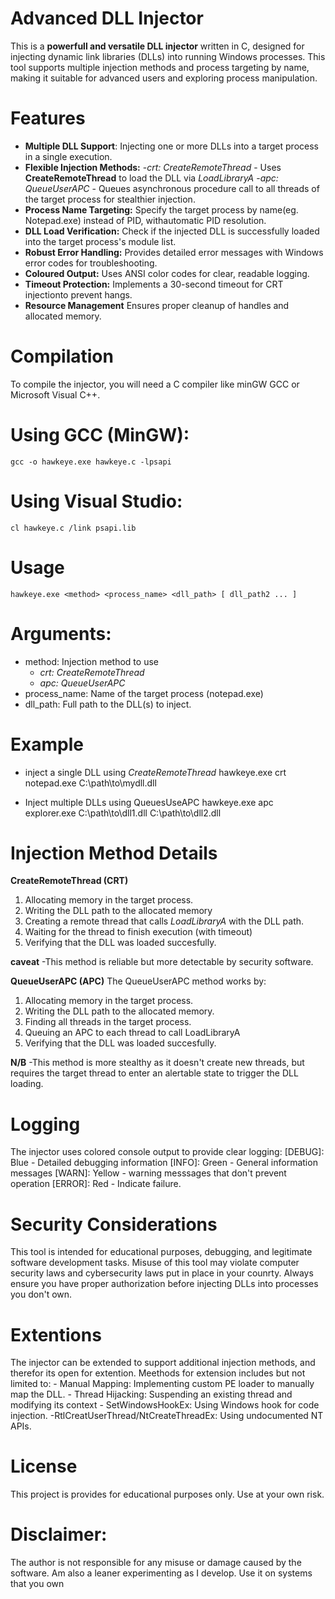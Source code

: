 # Advanced DLL Injector

This is a **powerfull and versatile DLL injector** written in C, designed for injecting dynamic link libraries
(DLLs) into running Windows processes. This tool supports multiple injection methods and process targeting by name, 
making it suitable for advanced  users and exploring process manipulation.

# Features
- **Multiple DLL Support**: Injecting one or more DLLs into a target process in a single execution.
- **Flexible Injection Methods:**
    -*crt: CreateRemoteThread* - Uses **CreateRemoteThread** to load the DLL via *LoadLibraryA*
    -*apc: QueueUserAPC* - Queues asynchronous procedure call to all threads of the target process for stealthier injection.
- **Process Name Targeting:** Specify the target process by name(eg. Notepad.exe) instead of PID, withautomatic PID resolution.
- **DLL Load Verification:** Check if the injected DLL is successfully loaded into the target process's module list.
- **Robust Error Handling:** Provides detailed error messages with Windows error codes for troubleshooting.
- **Coloured Output:** Uses ANSI color codes for clear, readable logging.
- **Timeout Protection:** Implements a 30-second timeout for CRT injectionto prevent hangs.
- **Resource Management** Ensures proper cleanup of handles and allocated memory.

# Compilation
To compile the injector, you will need a C compiler like minGW GCC or Microsoft Visual C++.

# Using GCC (MinGW):

`gcc -o hawkeye.exe hawkeye.c -lpsapi`

# Using Visual Studio:

`cl hawkeye.c /link psapi.lib`

# Usage

`hawkeye.exe <method> <process_name> <dll_path> [ dll_path2 ... ]`

# Arguments:
- method: Injection method to use
    - *crt: CreateRemoteThread*
    - *apc: QueueUserAPC*
- process_name: Name of the target process (notepad.exe)
- dll_path: Full path to the DLL(s) to inject.

# Example
  -  inject a single DLL using *CreateRemoteThread*  hawkeye.exe crt notepad.exe C:\path\to\mydll.dll

  - Inject multiple DLLs using QueuesUseAPC hawkeye.exe apc explorer.exe C:\path\to\dll1.dll C:\path\to\dll2.dll

# Injection Method Details
**CreateRemoteThread (CRT)**
1. Allocating memory in the target process.
2. Writing the DLL path to the allocated memory
3. Creating a remote thread that calls *LoadLibraryA* with the DLL path.
4. Waiting for the thread to finish execution (with timeout)
5. Verifying that the DLL was loaded succesfully.

**caveat**
-This method is reliable but more detectable by security software.

**QueueUserAPC (APC)**
The QueueUserAPC method works by:
1. Allocating memory in the target process.
2. Writing the DLL path to the allocated memory.
3. Finding all threads in the target process.
4. Queuing  an APC to each thread to call LoadLibraryA
5. Verifying that the DLL was loaded succesfully.

**N/B**
-This method is more stealthy as it doesn't create new threads, but requires the target thread to enter an alertable state to trigger the DLL loading.

# Logging
The injector uses colored console output to provide clear logging:
[DEBUG]: Blue - Detailed debugging information
[INFO]: Green - General information messages
[WARN]: Yellow - warning messsages that don't prevent operation
[ERROR]: Red - Indicate failure.

# Security Considerations
This tool is intended for educational purposes, debugging, and legitimate software development tasks.
Misuse of this tool may violate computer security laws and cybersecurity laws put in place in your counrty.
Always ensure you have proper authorization before injecting DLLs into processes you don't own.

# Extentions
The injector can be extended to support additional injection methods, and therefor its open for extention.
Meethods for extension includes but not limited to:
    - Manual Mapping: Implementing custom PE loader to manually map the DLL.
    - Thread Hijacking: Suspending an existing thread and modifying its context
    - SetWindowsHookEx: Using Windows hook for code injection.
    -RtlCreatUserThread/NtCreateThreadEx: Using undocumented NT APIs.

# License
This project is provides for educational purposes only. Use at your own risk.

# Disclaimer:
The author is not responsible for any misuse or damage caused by the software. Am also a leaner experimenting as I develop. 
Use it on systems that you own
    
